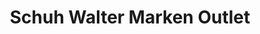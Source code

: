 ---
title: "Schuh Walter Marken Outlet"
url: /brunnthal/schuh-walter-marken-outlet/
shop: Schuhe
---